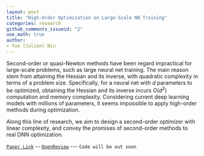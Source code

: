 ```yaml
---
layout: post
title: "High-Order Optimization on Large-Scale NN Training"
categories: research
github_comments_issueid: "2"
use_math: true
author:
- Yue (Julien) Niu
---
```


Second-order or quasi-Newton methods have been regard impractical for large-scale problems, such as
large neural net training.
The main reason stem from attaining the Hessian and its inverse, with quadratic complexity 
in terms of a problem size. 
Specifically, for a neural net with $d$ parameters to be optimized, obtaining the Hessian and
its inverse incurs $O(d^2)$ computation and memory complexity. 
Considering current deep learning models with millions of parameters, it seems impossible 
to apply high-order methods during optimization.

Along this line of research, we aim to design a second-order optimizer with linear complexity, 
and convey the promises of second-order methods to real DNN optimization.

[`Paper Link`](https://arxiv.org/abs/2307.13744) -- 
[`OpenReview`](https://openreview.net/forum?id=9jnsPp8DP3&referrer=%5BAuthor%20Console%5D(%2Fgroup%3Fid%3DTMLR%2FAuthors%23your-submissions)) ---
`Code will be out soon`